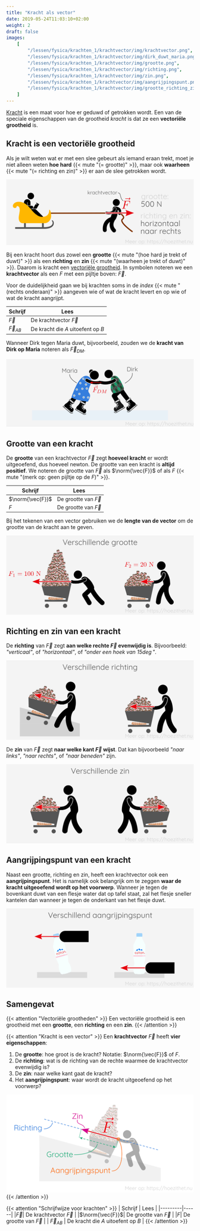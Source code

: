 ```yaml
---
title: "Kracht als vector"
date: 2019-05-24T11:03:10+02:00
weight: 2
draft: false
images:
    [
        "/lessen/fysica/krachten_1/krachtvector/img/krachtvector.png",
        "/lessen/fysica/krachten_1/krachtvector/img/dirk_duwt_maria.png",
        "/lessen/fysica/krachten_1/krachtvector/img/grootte.png",
        "/lessen/fysica/krachten_1/krachtvector/img/richting.png",
        "/lessen/fysica/krachten_1/krachtvector/img/zin.png",
        "/lessen/fysica/krachten_1/krachtvector/img/aangrijpingspunt.png",
        "/lessen/fysica/krachten_1/krachtvector/img/grootte_richting_zin.png",
    ]
---
```


[Kracht](intro) is een maat voor hoe er geduwd of getrokken wordt. Een van
de speciale eigenschappen van de grootheid _kracht_ is dat ze een **vectoriële
grootheid** is.

## Kracht is een vectoriële grootheid

Als je wilt weten wat er met een slee gebeurt als iemand eraan trekt, moet je
niet alleen weten **hoe hard** {{< mute "(= grootte)" >}}, maar ook **waarheen** {{< mute "(= richting en zin)" >}} er aan de slee getrokken wordt.

![](img/krachtvector.png)

Bij een kracht hoort dus zowel een **grootte**
{{< mute "(hoe hard je trekt of duwt)" >}} als een **richting** en **zin**
{{< mute "(waarheen je trekt of duwt)" >}}. Daarom is kracht een [vectoriële
grootheid](/lessen/wiskunde/vector_1/vectoriele_grootheden). In symbolen noteren we een **krachtvector** als een _F_ met een
pijltje boven: $\vec{F}$.

Voor de duidelijkheid gaan we bij krachten soms in de _index_ {{< mute "(rechts onderaan)" >}} aangeven wie of wat de kracht levert en op wie of wat de kracht aangrijpt.

| Schrijf        | Lees                               |
| -------------- | ---------------------------------- |
| $\vec{F}$      | De krachtvector $\vec{F}$          |
| $\vec{F}_{AB}$ | De kracht die _A_ uitoefent op _B_ |

Wanneer Dirk tegen Maria duwt, bijvoorbeeld, zouden we de **kracht van Dirk op Maria** noteren als $\vec{F}_{DM}$.

![](img/dirk_duwt_maria.png)

## Grootte van een kracht

De **grootte** van een krachtvector $\vec{F}$ zegt **hoeveel kracht** er wordt
uitgeoefend, dus hoeveel newton. De grootte van een kracht is **altijd positief**. We noteren de
grootte van $\vec{F}$ als $\norm{\vec{F}}$ of als $F$
{{< mute "(merk op: geen pijltje op de $F$)" >}}.

| Schrijf          | Lees                     |
| ---------------- | ------------------------ |
| $\norm{\vec{F}}$ | De grootte van $\vec{F}$ |
| $F$              | De grootte van $\vec{F}$ |

Bij het tekenen van een
vector gebruiken we de **lengte van de vector** om de grootte van de kracht aan
te geven.

![](img/grootte.png)

## Richting en zin van een kracht

De **richting** van $\vec{F}$ zegt **aan welke rechte $\vec{F}$
evenwijdig is**. Bijvoorbeeld: _"verticaal"_, of
_"horizontaal"_, of _"onder een hoek van $15\deg$"_.

![](img/richting.png)

De **zin** van $\vec{F}$ zegt **naar welke kant $\vec{F}$ wijst**.
Dat kan bijvoorbeeld _"naar links"_, _"naar rechts"_, of _"naar beneden"_ zijn.

![](img/zin.png)

## Aangrijpingspunt van een kracht

Naast een grootte, richting en zin, heeft een krachtvector ook een **aangrijpingspunt**.
Het is namelijk
ook belangrijk om te zeggen **waar de kracht uitgeoefend wordt op het
voorwerp**. Wanneer je tegen de bovenkant duwt van een flesje water dat op
tafel staat, zal het flesje sneller kantelen dan wanneer je tegen de onderkant
van het flesje duwt.

![](img/aangrijpingspunt.png)

## Samengevat

{{< attention "Vectoriële grootheden" >}}
Een vectoriële grootheid is een grootheid met een **grootte**, een **richting**
en een **zin**.
{{< /attention >}}

{{< attention "Kracht is een vector" >}}
Een **krachtvector** $\vec{F}$ heeft **vier eigenschappen**:

1. De **grootte**: hoe groot is de kracht? Notatie: $\norm{\vec{F}}$ of $F$.
2. De **richting**: wat is de richting van de rechte waarmee de krachtvector evenwijdig
   is?
3. De **zin**: naar welke kant gaat de kracht?
4. Het **aangrijpingspunt**: waar wordt de kracht uitgeoefend op het voorwerp?

![](img/grootte_richting_zin.png)
{{< /attention >}}

{{< attention "Schrijfwijze voor krachten" >}}
| Schrijf | Lees |
|---------|------|
|$\vec{F}$| De krachtvector $\vec{F}$ |
|$\norm{\vec{F}}$| De grootte van $\vec{F}$ |
|$F$| De grootte van $\vec{F}$ |
| $\vec{F}_{AB}$ | De kracht die _A_ uitoefent op _B_ |
{{< /attention >}}
